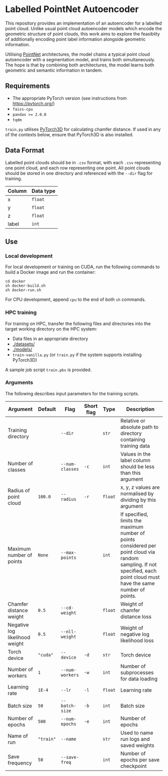 # Labelled PointNet Autoencoder  

This repository provides an implementation of an autoencoder for a labelled point cloud. Unlike usual point cloud autoencoder models which encode the geometric structure of point clouds, this work aims to explore the feasiblity of additionally encoding point label information alongside geometric information.  

Utilising [PointNet](https://arxiv.org/abs/1612.00593) architectures, the model chains a typical point cloud autoencoder with a segmentation model, and trains both simultaneously. The hope is that by combining both architectures, the model learns both geometric and semantic information in tandem.  

## Requirements  

* The appropriate PyTorch version (see instructions from https://pytorch.org/)  
* ```faiss-cpu```  
* ```pandas >= 2.0.0```  
* ```tqdm```  

```train.py``` utilises [PyTorch3D](https://github.com/facebookresearch/pytorch3d) for calculating chamfer distance. If used in any of the contexts below, ensure that PyTorch3D is also installed.  

## Data Format  

Labelled point clouds should be in ```.csv``` format, with each ```.csv``` representing one point cloud, and each row representing one point. All point clouds should be stored in one directory and referenced with the ```--dir``` flag for training.  

| Column | Data type |
|---|---|
| x | ```float``` |
| y | ```float``` |
| z | ```float``` |
| label | ```int``` |

## Use  

### Local development  

For local development or training on CUDA, run the following commands to build a Docker image and run the container:  
```
cd docker
sh docker-build.sh
sh docker-run.sh
```
For CPU development, append ```cpu``` to the end of both ```sh``` commands.  

### HPC training  

For training on HPC, transfer the following files and directories into the target working directory on the HPC system:  
* Data files in an appropriate directory  
* [./datasets/](./datasets/)  
* [./models/](./models/)  
* ```train-vanilla.py``` (or ```train.py``` if the system supports installing PyTorch3D)  

A sample job script ```train.pbs``` is provided.  

### Arguments  

The following describes input parameters for the training scripts.  

| Argument | Default | Flag | Short flag | Type | Description |
|---|---|---|---|---|---|
| Training directory |  | ```--dir``` |  | ```str``` | Relative or absolute path to directory containing training data |
| Number of classes |  | ```--num-classes``` | ```-c``` | ```int``` | Values in the label column should be less than this argument |
| Radius of point cloud | ```100.0``` | ```--radius``` | ```-r``` | ```float``` | x, y, z values are normalised by dividing by this argument |
| Maximum number of points | ```None``` | ```--max-points``` |  | ```int``` | If specified, limits the maximum number of points considered per point cloud via random sampling. If not specified, each point cloud must have the same number of points. |
| Chamfer distance weight | ```0.5``` | ```--cd-weight``` |  | ```float``` | Weight of chamfer distance loss |
| Negative log likelihood weight | ```0.5``` | ```--nll-weight``` |  | ```float``` | Weight of negative log likelihood loss |
| Torch device | ```"cuda"``` | ```--device``` | ```-d``` | ```str``` | Torch device |
| Number of workers | ```1``` | ```--num-workers``` | ```-w``` | ```int``` | Number of subprocesses for data loading |
| Learning rate | ```1E-4``` | ```--lr``` | ```-l``` | ```float``` | Learning rate |
| Batch size | ```50``` | ```--batch-size``` | ```-b``` | ```int``` | Batch size |
| Number of epochs | ```500``` | ```--num-epochs``` | ```-e``` | ```int``` | Number of epochs |
| Name of run | ```"train"``` | ```--name``` |  | ```str``` | Used to name run logs and saved weights |
| Save frequency | ```50``` | ```--save-freq``` |  | ```int``` | Number of epochs per save checkpoint |